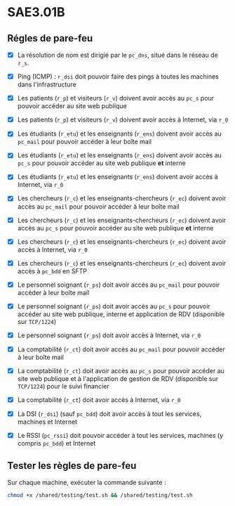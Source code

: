 # SAE3.01B

## Régles de pare-feu

- [x] La résolution de nom est dirigié par le `pc_dns`, situé dans le réseau de `r_s`.

- [x] Ping (ICMP) : `r_dsi` doit pouvoir faire des pings à toutes les machines dans l'infrastructure

- [x] Les patients (`r_p`) et visiteurs (`r_v`) doivent avoir accès au `pc_s` pour pouvoir accéder au site web publique
- [x] Les patients (`r_p`) et visiteurs (`r_v`) doivent avoir accès à Internet, via `r_0`

- [x] Les étudiants (`r_etu`) et les enseignants (`r_ens`) doivent avoir accès au `pc_mail` pour pouvoir accéder à leur boîte mail
- [x] Les étudiants (`r_etu`) et les enseignants (`r_ens`) doivent avoir accès au `pc_s` pour pouvoir accéder au site web publique **et** interne
- [x] Les étudiants (`r_etu`) et les enseignants (`r_ens`) doivent avoir accès à Internet, via `r_0`

- [x] Les chercheurs (`r_c`) et les enseignants-chercheurs (`r_ec`) doivent avoir accès au `pc_mail` pour pouvoir accéder à leur boîte mail
- [x] Les chercheurs (`r_c`) et les enseignants-chercheurs (`r_ec`) doivent avoir accès au `pc_s` pour pouvoir accéder au site web publique **et** interne
- [x] Les chercheurs (`r_c`) et les enseignants-chercheurs (`r_ec`) doivent avoir accès à Internet, via `r_0`
- [x] Les chercheurs (`r_c`) et les enseignants-chercheurs (`r_ec`) doivent avoir accès à `pc_bdd` en SFTP

- [x] Le personnel soignant (`r_ps`) doit avoir accès au `pc_mail` pour pouvoir accéder à leur boîte mail
- [x] Le personnel soignant (`r_ps`) doit avoir accès au `pc_s` pour pouvoir accéder au site web publique, interne et application de RDV (disponible sur `TCP/1224`)
- [x] Le personnel soignant (`r_ps`) doit avoir accès à Internet, via `r_0`

- [x] La comptabilité (`r_ct`) doit avoir accès au `pc_mail` pour pouvoir accéder à leur boîte mail
- [x] La comptabilité (`r_ct`) doit avoir accès au `pc_s` pour pouvoir accéder au site web publique et à l'application de gestion de RDV (disponible sur `TCP/1224`) pour le suivi financier
- [x] La comptabilité (`r_ct`) doit avoir accès à Internet, via `r_0`

- [x] La DSI (`r_dsi`) (sauf `pc_bdd`) doit avoir accès à tout les services, machines et Internet
- [x] Le RSSI (`pc_rssi`) doit pouvoir accéder à tout les services, machines (y compris `pc_bdd`) et Internet

## Tester les règles de pare-feu

Sur chaque machine, exécuter la commande suivante :

```bash
chmod +x /shared/testing/test.sh && /shared/testing/test.sh
```
